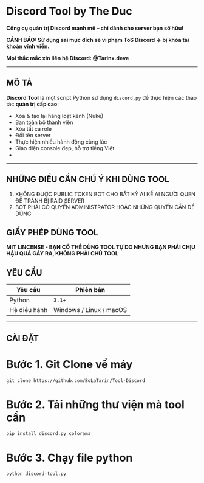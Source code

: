 # Discord Tool by The Duc 

**Công cụ quản trị Discord mạnh mẽ – chỉ dành cho server bạn sở hữu!**  

**CẢNH BÁO: Sử dụng sai mục đích sẽ vi phạm ToS Discord → bị khóa tài khoản vĩnh viễn.**

**Mọi thắc mắc xin liên hệ Discord: @Tarinx.deve**

---

## MÔ TẢ

**Discord Tool** là một script Python sử dụng `discord.py` để thực hiện các thao tác **quản trị cấp cao**:

- Xóa & tạo lại hàng loạt kênh (Nuke)
- Ban toàn bộ thành viên
- Xóa tất cả role
- Đổi tên server
- Thực hiện nhiều hành động cùng lúc
- Giao diện console đẹp, hỗ trợ tiếng Việt
- 
---

## NHỮNG ĐIỀU CẦN CHÚ Ý KHI DÙNG TOOL
1. KHÔNG ĐƯỢC PUBLIC TOKEN BOT CHO BẤT KỲ AI KỂ AI NGƯỜI QUEN ĐỄ TRÁNH BỊ RAID SERVER
2. BOT PHẢI CÓ QUYỀN ADMINISTRATOR HOẶC NHỮNG QUYỀN CẦN ĐỂ DÙNG
## GIẤY PHÉP DÙNG TOOL
**MIT LINCENSE - BẠN CÓ THỂ DÙNG TOOL TỰ DO NHƯNG BẠN PHẢI CHỊU HẬU QUẢ GÂY RA, KHÔNG PHẢI CHỦ TOOL**

## YÊU CẦU

| Yêu cầu       | Phiên bản  |
|---------------|------------|
| Python        | `3.1+`     |
| Hệ điều hành  | Windows / Linux / macOS |


---

## CÀI ĐẶT

# Bước 1. Git Clone về máy
```
git clone https://github.com/BoLaTarin/Tool-Discord
```

# Bước 2. Tải những thư viện mà tool cần
```
pip install discord.py colorama
```
# Bước 3. Chạy file python
```
python discord-tool.py
```
